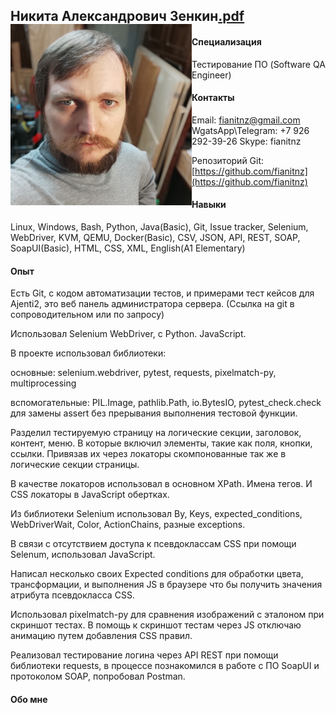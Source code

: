## Никита Александрович Зенкин<img src="photo.jpg" width="290rem" align="left"/><a href="Никита Александрович Зенкин.pdf" align="right">.pdf</a>

#### Специализация
Тестирование ПО (Software QA Engineer)

#### Контакты
Email: fianitnz@gmail.com  WgatsApp\Telegram: +7 926 292-39-26 Skype: fianitnz

Репозиторий Git: [https://github.com/fianitnz](https://github.com/fianitnz)

#### Навыки
Linux, Windows, Bash, Python, Java(Basic), Git, Issue tracker, Selenium, WebDriver, KVM, QEMU, Docker(Basic), CSV, JSON, API, REST, SOAP, SoapUI(Basic), HTML, CSS, XML, English(A1 Elementary)

#### Опыт

Есть Git, с кодом автоматизации тестов, и примерами тест кейсов для Ajenti2, это веб панель администратора сервера. (Ссылка на git в сопроводительном или по запросу)


Использовал Selenium WebDriver, с Python. JavaScript.

В проекте использовал библиотеки:

основные: selenium.webdriver, pytest, requests, pixelmatch-py, multiprocessing

вспомогательные: PIL.Image, pathlib.Path, io.BytesIO, pytest_check.check для замены assert без прерывания выполнения тестовой функции.

Разделил тестируемую страницу на логические секции, заголовок, контент, меню. В которые включил элементы, такие как поля, кнопки, ссылки. Привязав их через локаторы скомпонованные так же в логические секции страницы.

В качестве локаторов использовал в основном XPath. Имена тегов. И CSS локаторы в JavaScript обертках.

Из библиотеки Selenium использовал By, Keys, expected_conditions, WebDriverWait, Color, ActionChains, разные exceptions.

В связи с отсутствием доступа к псевдоклассам CSS при помощи Selenum, использовал JavaScript.

Написал несколько своих Expected conditions для обработки цвета, трансформации, и выполнения JS в браузере что бы получить значения атрибута псевдокласса CSS.

Использовал pixelmatch-py для сравнения изображений с эталоном при скриншот тестах.
В помощь к скриншот тестам через JS отключаю анимацию путем добавления CSS правил.

Реализовал тестирование логина через API REST при помощи библиотеки requests, в процессе познакомился в работе с ПО SoapUI и протоколом SOAP, попробовал Postman.

#### Обо мне
